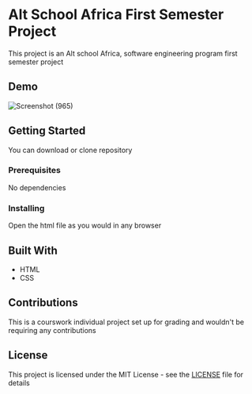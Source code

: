# Alt School Africa First Semester Project 

This project is an Alt school Africa, software engineering program first semester project

## Demo
![Screenshot (965)](https://github.com/lovedayikegbulam/altschool-africa-form-project/assets/52139091/7e9a5549-96f5-4179-88ff-7d6ad335eaef)


## Getting Started

You can download or clone repository

### Prerequisites

No dependencies 

### Installing

Open the html file as you would in any browser

## Built With

* HTML
* CSS

## Contributions
This is a courswork individual project set up for grading and wouldn't be requiring any contributions

## License
This project is licensed under the MIT License - see the [LICENSE](LICENSE) file for details



